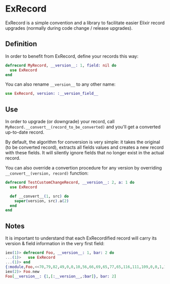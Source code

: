 # ExRecord

ExRecord is a simple convention and a library to facilitate easier Elixir record
upgrades (normally during code change / release upgrades).

## Definition

In order to benefit from ExRecord, define your records this way:

```elixir
defrecord MyRecord, __version__: 1, field: nil do
  use ExRecord
end
```

You can also rename `__version__` to any other name:

```elixir
use ExRecord, version: :__version_field__
```

## Use

In order to upgrade (or downgrade) your record, call `MyRecord.__convert__(record_to_be_converted)` and you'll get a converted up-to-date record.

By default, the algorithm for conversion is very simple: it takes the original
(to be converted record), extracts all fields values and creates a new record with these
fields. It will silently ignore fields that no longer exist in the actual record.

You can also override a convertion procedure for any version by overriding `__convert__(version, record)` function:

```elixir
defrecord TestCustomChangeRecord, __version__: 2, a: 1 do
  use ExRecord

  def __convert__(1, src) do
    super(version, src).a(2)
  end
end
```

## Notes

It is important to understand that each ExRecordified record will carry its version & field information in the very first field:

```elixir
iex(1)> defrecord Foo, __version__: 1, bar: 2 do
...(1)>   use ExRecord
...(1)> end
{:module,Foo,<<70,79,82,49,0,0,10,56,66,69,65,77,65,116,111,109,0,0,1,135,0,0,0,40,10,69,108,105,120,105,114,45,70,111,111,8,95,95,105,110,102,111,95,95,4,100,111,99,115,9,...>>,[true]}
iex(2)> Foo.new
Foo[__version__: {1,[:__version__,:bar]}, bar: 2]
```

